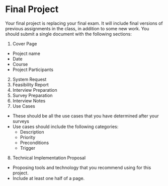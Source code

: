 # Final Project

Your final project is replacing your final exam.  It will include final versions of previous assignments in the class, in addition to some new work.  You should submit a single document with the following sections:

1. Cover Page
  * Project name
  * Date
  * Course
  * Project Participants
2. System Request
3. Feasibility Report
4. Interview Preparation
5. Survey Preparation
6. Interview Notes
7. Use Cases
  * These should be all the use cases that you have determined after your surveys
  * Use cases should include the following categories:
    * Description
    * Priority
    * Preconditions
    * Trigger
8. Technical Implementation Proposal
  * Proposing tools and technology that you recommend using for this project.
  * Include at least one half of a page.
